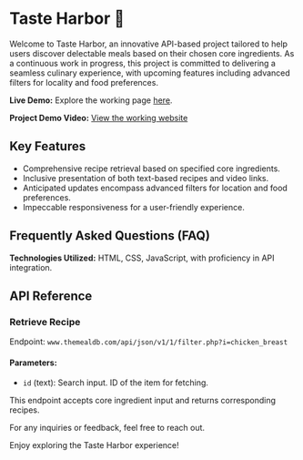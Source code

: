 # Taste Harbor 🍲

Welcome to Taste Harbor, an innovative API-based project tailored to help users discover delectable meals based on their chosen core ingredients. As a continuous work in progress, this project is committed to delivering a seamless culinary experience, with upcoming features including advanced filters for locality and food preferences.

**Live Demo:**
Explore the working page [here](https://meal-ingredient-api.netlify.app/).

**Project Demo Video:**
[View the working website](your-video-link)

## Key Features
- Comprehensive recipe retrieval based on specified core ingredients.
- Inclusive presentation of both text-based recipes and video links.
- Anticipated updates encompass advanced filters for location and food preferences.
- Impeccable responsiveness for a user-friendly experience.

## Frequently Asked Questions (FAQ)

**Technologies Utilized:**
HTML, CSS, JavaScript, with proficiency in API integration.

## API Reference
### Retrieve Recipe
Endpoint: `www.themealdb.com/api/json/v1/1/filter.php?i=chicken_breast`
#### Parameters:
- `id` (text): Search input. ID of the item for fetching.

This endpoint accepts core ingredient input and returns corresponding recipes.

For any inquiries or feedback, feel free to reach out.

Enjoy exploring the Taste Harbor experience!
